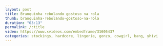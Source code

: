 ```yaml
---
layout: post
title: Branquinha rebolando gostoso na rola
thumb: branquinha-rebolando-gostoso-na-rola
duration: "03:13"
permalink: /:title
video: https://www.xvideos.com/embedframe/31606437
categories: stockings, hardcore, lingerie, gonzo, cowgirl, bang, yhivi
---
```


